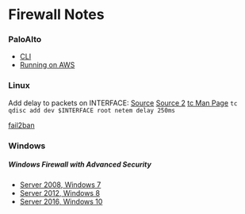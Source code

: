 # Firewall Notes

### PaloAlto
* [CLI](https://www.paloaltonetworks.com/documentation/61/pan-os/pan-os/device-management/use-the-command-line-interface-cli)
* [Running on AWS](https://www.paloaltonetworks.com/products/secure-the-network/virtualized-next-generation-firewall/vm-series-for-aws)

### Linux
Add delay to packets on INTERFACE: [Source](https://superuser.com/questions/173751/how-to-deliberately-introduce-a-delay-for-incoming-udp-packets) [Source 2](http://bencane.com/2012/07/16/tc-adding-simulated-network-latency-to-your-linux-server/) [tc Man Page](http://www.lartc.org/manpages/tc.txt)
`tc qdisc add dev $INTERFACE root netem delay 250ms`

[fail2ban](https://github.com/fail2ban/fail2ban)

### Windows

##### Windows Firewall with Advanced Security
* [Server 2008, Windows 7](https://technet.microsoft.com/en-us/library/cc754274(v=ws.11).aspx)
* [Server 2012, Windows 8](https://technet.microsoft.com/en-us/library/hh831365(v=ws.11).aspx)
* [Server 2016, Windows 10](https://technet.microsoft.com/en-us/itpro/windows/keep-secure/windows-firewall-with-advanced-security)

